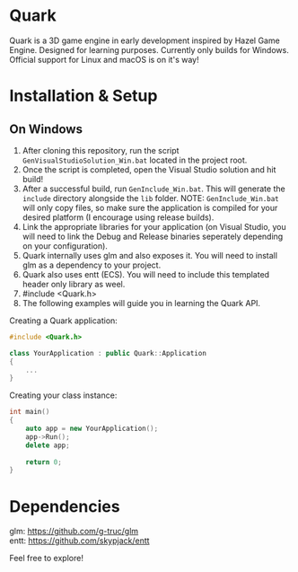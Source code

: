 # Quark

Quark is a 3D game engine in early development inspired by Hazel Game Engine.
Designed for learning purposes.
Currently only builds for Windows.
Official support for Linux and macOS is on it's way!

# Installation & Setup

## On Windows

1. After cloning this repository, run the script `GenVisualStudioSolution_Win.bat` located in the project root.
2. Once the script is completed, open the Visual Studio solution and hit build!
3. After a successful build, run `GenInclude_Win.bat`. This will generate the `include` directory alongside the `lib` folder.
	NOTE: `GenInclude_Win.bat` will only copy files, so make sure the application is compiled for your desired platform (I encourage using release builds).
4. Link the appropriate libraries for your application (on Visual Studio, you will need to link the Debug and Release binaries seperately depending on your configuration).
5. Quark internally uses glm and also exposes it. You will need to install glm as a dependency to your project.
6. Quark also uses entt (ECS). You will need to include this templated header only library as weel.
7. #include <Quark.h>
8. The following examples will guide you in learning the Quark API.

Creating a Quark application:
```c++
#include <Quark.h>

class YourApplication : public Quark::Application
{
	...
}
```
	
Creating your class instance:
```c++
int main()
{
	auto app = new YourApplication();
	app->Run();
	delete app;
	
	return 0;
}
```

# Dependencies
glm: https://github.com/g-truc/glm<br />
entt: https://github.com/skypjack/entt

Feel free to explore!
